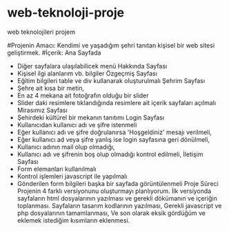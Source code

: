 # web-teknoloji-proje
web teknolojileri projem

#Projenin Amacı:
Kendimi ve yaşadığım şehri tanıtan kişisel bir web sitesi geliştirmek.
#İçerik:
Ana Sayfada
- Diğer sayfalara ulaşılabilicek menü
Hakkında Sayfası
- Kişisel ilgi alanlarım vb. bilgiler
Özgeçmiş Sayfası
- Eğitim bilgileri table ve div kullanarak oluşturulmalı
Şehrim Sayfası
- Şehre ait kısa bir metin,
- En az 4 mekana ait fotoğrafın olduğu bir slider
- Slider daki resimlere tıklandığında resimlere ait içerik sayfaları açılmalı
Mirasımız Sayfası
- Şehirdeki kültürel bir mekanın tanıtımı 
Login Sayfası
- Kullanıcıdan kullanıcı adı ve şifre istenmeli
- Eğer kullanıcı adı ve şifre doğrulanırsa 'Hoşgeldiniz' mesajı verilmeli,
- Eğer kullanıcı ad veya şifre yanlış ise login sayfasına geri dönülmeli,
- Kullanıcı adının mail olup olmadığı,
- Kullanıcı adı ve şifrenin boş olup olmadığı kontrol edilmeli,
İletişim Sayfası
- Form elemanları kullanılmalı
- Kontrol işlemleri javascript ile yapılmalı
- Gönderilen form bilgileri başka bir sayfada görüntülenmeli
Proje Süreci
Projenin 4 farklı versiyonunu oluşturmayı planlıyorum.
İlk versiyonda sayfaların html dosyalarının yazılması ve gerekli dökümanın ve içeriğin toplanması.
Sayfaların tasarım kodlarının yazılması,
Gerekli javascript ve php dosyalarının tamamlanması,
Ve son olarak eksik gördüğüm ve eklemek istediğim kısımların eklenmesi.
